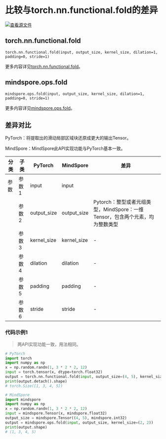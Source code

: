# 比较与torch.nn.functional.fold的差异

[![查看源文件](https://mindspore-website.obs.cn-north-4.myhuaweicloud.com/website-images/r2.3.0/resource/_static/logo_source.svg)](https://gitee.com/mindspore/docs/blob/r2.3.0/docs/mindspore/source_zh_cn/note/api_mapping/pytorch_diff/mindspore.ops.fold.md)

## torch.nn.functional.fold

```text
torch.nn.functional.fold(input, output_size, kernel_size, dilation=1, padding=0, stride=1)
```

更多内容详见[torch.nn.functional.fold](https://pytorch.org/docs/1.8.1/nn.functional.html#torch.nn.functional.fold)。

## mindspore.ops.fold

```text
mindspore.ops.fold(input, output_size, kernel_size, dilation=1, padding=0, stride=1)
```

更多内容详见[mindspore.ops.fold](https://www.mindspore.cn/docs/zh-CN/r2.3.0/api_python/ops/mindspore.ops.fold.html)。

## 差异对比

PyTorch：将提取出的滑动局部区域块还原成更大的输出Tensor。

MindSpore：MindSpore此API实现功能与PyTorch基本一致。

| 分类 | 子类 |PyTorch | MindSpore | 差异 |
| --- | --- | --- | --- |---|
|参数 | 参数1 | input | input | |
| | 参数2 | output_size | output_size | Pytorch：整型或者元组类型，MindSpore：一维Tensor，包含两个元素，均为整数类型 |
| | 参数3 | kernel_size | kernel_size |- |
| | 参数4 | dilation | dilation |- |
| | 参数5 | padding | padding |- |
| | 参数6 | stride | stride |- |

### 代码示例1

> 两API实现功能一致，用法相同。

```python
# PyTorch
import torch
import numpy as np
x = np.random.randn(1, 3 * 2 * 2, 12)
input = torch.tensor(x, dtype=torch.float32)
output = torch.nn.functional.fold(input, output_size=(4, 5), kernel_size=(2, 2))
print(output.detach().shape)
# torch.Size([1, 3, 4, 5])

# MindSpore
import mindspore
import numpy as np
x = np.random.randn(1, 3 * 2 * 2, 12)
input = mindspore.Tensor(x, mindspore.float32)
output_size = mindspore.Tensor((4, 5), mindspore.int32)
output = mindspore.ops.fold(input, output_size, kernel_size=(2, 2))
print(output.shape)
# (1, 3, 4, 5)
```
